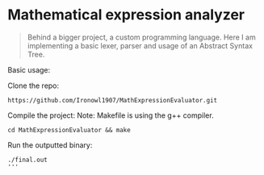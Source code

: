 # Mathematical expression analyzer
> Behind a bigger project, a custom programming language.
Here I am implementing a basic lexer, parser and usage of an Abstract Syntax Tree.


Basic usage:

Clone the repo:
```
https://github.com/Ironowl1907/MathExpressionEvaluator.git
```
Compile the project:
Note: Makefile is using the g++ compiler.
```
cd MathExpressionEvaluator && make
```
Run the outputted binary:
```
./final.out
'''
